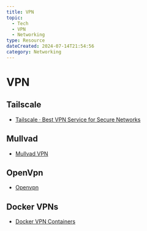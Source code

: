 ```yaml
---
title: VPN
topic:
  - Tech
  - VPN
  - Networking
type: Resource
dateCreated: 2024-07-14T21:54:56
category: Networking
---
```

# VPN
## Tailscale
- [Tailscale · Best VPN Service for Secure Networks](https://tailscale.com/)
## Mullvad
- [Mullvad VPN](https://mullvad.net/)
## OpenVpn
- [Openvpn](https://openvpn.net/)

## Docker VPNs
- [Docker VPN Containers](/docker/projects/vpn)
